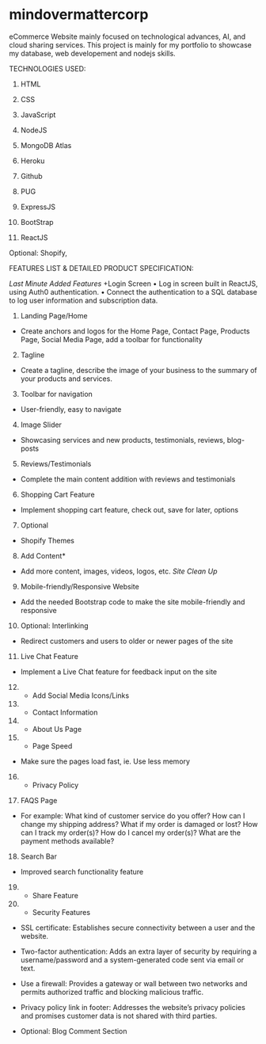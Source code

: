 # mindovermattercorp
eCommerce Website mainly focused on technological advances, AI, and cloud sharing services. This project is mainly for my portfolio to showcase my database, web developement and nodejs skills. 

TECHNOLOGIES USED:

1. HTML

2. CSS

3. JavaScript

4. NodeJS

5. MongoDB Atlas

6. Heroku 

7. Github

8. PUG

9. ExpressJS

10. BootStrap

11. ReactJS

Optional: Shopify,

FEATURES LIST & DETAILED PRODUCT SPECIFICATION:

*Last Minute Added Features*
+Login Screen
• Log in screen built in ReactJS, using Auth0 authentication.
• Connect the authentication to a SQL database to log user information and subscription data.

1. Landing Page/Home
- Create anchors and logos for the Home Page, Contact Page, Products Page, Social Media Page, add a toolbar for functionality 

2. Tagline
- Create a tagline, describe the image of your business to the summary of your products and services.

3. Toolbar for navigation
- User-friendly, easy to navigate

4. Image Slider
- Showcasing services and new products, testimonials, reviews, blog-posts

5. Reviews/Testimonials 
- Complete the main content addition with reviews and testimonials

6. Shopping Cart Feature
- Implement shopping cart feature, check out, save for later, options

7. Optional
- Shopify Themes

8. Add Content*
- Add more content, images, videos, logos, etc. *Site Clean Up*

9. Mobile-friendly/Responsive Website
- Add the needed Bootstrap code to make the site mobile-friendly and responsive

10. Optional: Interlinking
- Redirect customers and users to older or newer pages of the site

11. Live Chat Feature
- Implement a Live Chat feature for feedback input on the site

12. - Add Social Media Icons/Links

13. - Contact Information

14. - About Us Page

15. - Page Speed
- Make sure the pages load fast, ie. Use less memory

16. - Privacy Policy 

17. FAQS Page 
- For example:
What kind of customer service do you offer?
How can I change my shipping address?
What if my order is damaged or lost?
How can I track my order(s)?
How do I cancel my order(s)?
What are the payment methods available?

18. Search Bar 
- Improved search functionality feature

19. - Share Feature

20. - Security Features

- SSL certificate: Establishes secure connectivity between a user and the website.

- Two-factor authentication: Adds an extra layer of security by requiring a username/password and a system-generated code sent via email or text.

- Use a firewall: Provides a gateway or wall between two networks and permits authorized traffic and blocking malicious traffic.

- Privacy policy link in footer: Addresses the website’s privacy policies and promises customer data is not shared with third parties.

- Optional: Blog Comment Section
